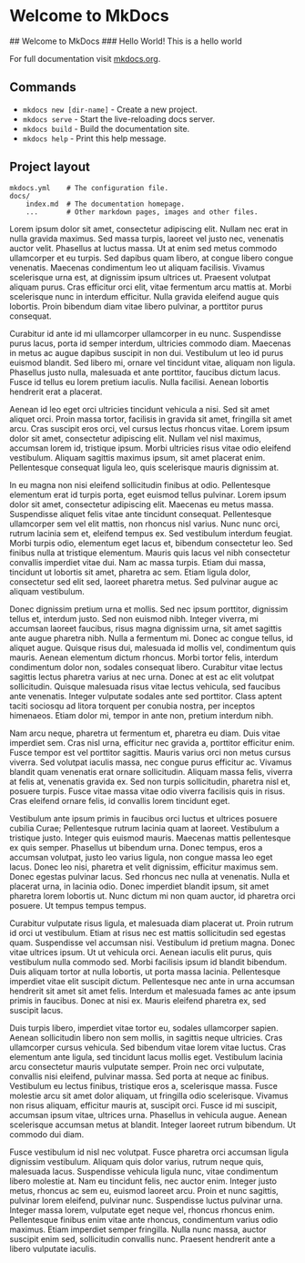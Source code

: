 # Welcome to MkDocs

<div markdown="1" class="sidebar">
## Welcome to MkDocs
### Hello World!
This is a hello world
</div>

For full documentation visit [mkdocs.org](https://mkdocs.org).

## Commands

* `mkdocs new [dir-name]` - Create a new project.
* `mkdocs serve` - Start the live-reloading docs server.
* `mkdocs build` - Build the documentation site.
* `mkdocs help` - Print this help message.

## Project layout

    mkdocs.yml    # The configuration file.
    docs/
        index.md  # The documentation homepage.
        ...       # Other markdown pages, images and other files.

Lorem ipsum dolor sit amet, consectetur adipiscing elit. Nullam nec erat in nulla gravida maximus. Sed massa turpis, laoreet vel justo nec, venenatis auctor velit. Phasellus at luctus massa. Ut at enim sed metus commodo ullamcorper et eu turpis. Sed dapibus quam libero, at congue libero congue venenatis. Maecenas condimentum leo ut aliquam facilisis. Vivamus scelerisque urna est, at dignissim ipsum ultrices ut. Praesent volutpat aliquam purus. Cras efficitur orci elit, vitae fermentum arcu mattis at. Morbi scelerisque nunc in interdum efficitur. Nulla gravida eleifend augue quis lobortis. Proin bibendum diam vitae libero pulvinar, a porttitor purus consequat.

Curabitur id ante id mi ullamcorper ullamcorper in eu nunc. Suspendisse purus lacus, porta id semper interdum, ultricies commodo diam. Maecenas in metus ac augue dapibus suscipit in non dui. Vestibulum ut leo id purus euismod blandit. Sed libero mi, ornare vel tincidunt vitae, aliquam non ligula. Phasellus justo nulla, malesuada et ante porttitor, faucibus dictum lacus. Fusce id tellus eu lorem pretium iaculis. Nulla facilisi. Aenean lobortis hendrerit erat a placerat.

Aenean id leo eget orci ultricies tincidunt vehicula a nisi. Sed sit amet aliquet orci. Proin massa tortor, facilisis in gravida sit amet, fringilla sit amet arcu. Cras suscipit eros orci, vel cursus lectus rhoncus vitae. Lorem ipsum dolor sit amet, consectetur adipiscing elit. Nullam vel nisl maximus, accumsan lorem id, tristique ipsum. Morbi ultricies risus vitae odio eleifend vestibulum. Aliquam sagittis maximus ipsum, sit amet placerat enim. Pellentesque consequat ligula leo, quis scelerisque mauris dignissim at.

In eu magna non nisi eleifend sollicitudin finibus at odio. Pellentesque elementum erat id turpis porta, eget euismod tellus pulvinar. Lorem ipsum dolor sit amet, consectetur adipiscing elit. Maecenas eu metus massa. Suspendisse aliquet felis vitae ante tincidunt consequat. Pellentesque ullamcorper sem vel elit mattis, non rhoncus nisl varius. Nunc nunc orci, rutrum lacinia sem et, eleifend tempus ex. Sed vestibulum interdum feugiat. Morbi turpis odio, elementum eget lacus et, bibendum consectetur leo. Sed finibus nulla at tristique elementum. Mauris quis lacus vel nibh consectetur convallis imperdiet vitae dui. Nam ac massa turpis. Etiam dui massa, tincidunt ut lobortis sit amet, pharetra ac sem. Etiam ligula dolor, consectetur sed elit sed, laoreet pharetra metus. Sed pulvinar augue ac aliquam vestibulum.

Donec dignissim pretium urna et mollis. Sed nec ipsum porttitor, dignissim tellus et, interdum justo. Sed non euismod nibh. Integer viverra, mi accumsan laoreet faucibus, risus magna dignissim urna, sit amet sagittis ante augue pharetra nibh. Nulla a fermentum mi. Donec ac congue tellus, id aliquet augue. Quisque risus dui, malesuada id mollis vel, condimentum quis mauris. Aenean elementum dictum rhoncus. Morbi tortor felis, interdum condimentum dolor non, sodales consequat libero. Curabitur vitae lectus sagittis lectus pharetra varius at nec urna. Donec at est ac elit volutpat sollicitudin. Quisque malesuada risus vitae lectus vehicula, sed faucibus ante venenatis. Integer vulputate sodales ante sed porttitor. Class aptent taciti sociosqu ad litora torquent per conubia nostra, per inceptos himenaeos. Etiam dolor mi, tempor in ante non, pretium interdum nibh.

Nam arcu neque, pharetra ut fermentum et, pharetra eu diam. Duis vitae imperdiet sem. Cras nisl urna, efficitur nec gravida a, porttitor efficitur enim. Fusce tempor est vel porttitor sagittis. Mauris varius orci non metus cursus viverra. Sed volutpat iaculis massa, nec congue purus efficitur ac. Vivamus blandit quam venenatis erat ornare sollicitudin. Aliquam massa felis, viverra at felis at, venenatis gravida ex. Sed non turpis sollicitudin, pharetra nisl et, posuere turpis. Fusce vitae massa vitae odio viverra facilisis quis in risus. Cras eleifend ornare felis, id convallis lorem tincidunt eget.

Vestibulum ante ipsum primis in faucibus orci luctus et ultrices posuere cubilia Curae; Pellentesque rutrum lacinia quam at laoreet. Vestibulum a tristique justo. Integer quis euismod mauris. Maecenas mattis pellentesque ex quis semper. Phasellus ut bibendum urna. Donec tempus, eros a accumsan volutpat, justo leo varius ligula, non congue massa leo eget lacus. Donec leo nisi, pharetra et velit dignissim, efficitur maximus sem. Donec egestas pulvinar lacus. Sed rhoncus nec nulla at venenatis. Nulla et placerat urna, in lacinia odio. Donec imperdiet blandit ipsum, sit amet pharetra lorem lobortis ut. Nunc dictum mi non quam auctor, id pharetra orci posuere. Ut tempus tempus tempus.

Curabitur vulputate risus ligula, et malesuada diam placerat ut. Proin rutrum id orci ut vestibulum. Etiam at risus nec est mattis sollicitudin sed egestas quam. Suspendisse vel accumsan nisi. Vestibulum id pretium magna. Donec vitae ultrices ipsum. Ut ut vehicula orci. Aenean iaculis elit purus, quis vestibulum nulla commodo sed. Morbi facilisis ipsum id blandit bibendum. Duis aliquam tortor at nulla lobortis, ut porta massa lacinia. Pellentesque imperdiet vitae elit suscipit dictum. Pellentesque nec ante in urna accumsan hendrerit sit amet sit amet felis. Interdum et malesuada fames ac ante ipsum primis in faucibus. Donec at nisi ex. Mauris eleifend pharetra ex, sed suscipit lacus.

Duis turpis libero, imperdiet vitae tortor eu, sodales ullamcorper sapien. Aenean sollicitudin libero non sem mollis, in sagittis neque ultricies. Cras ullamcorper cursus vehicula. Sed bibendum vitae lorem vitae luctus. Cras elementum ante ligula, sed tincidunt lacus mollis eget. Vestibulum lacinia arcu consectetur mauris vulputate semper. Proin nec orci vulputate, convallis nisi eleifend, pulvinar massa. Sed porta at neque ac finibus. Vestibulum eu lectus finibus, tristique eros a, scelerisque massa. Fusce molestie arcu sit amet dolor aliquam, ut fringilla odio scelerisque. Vivamus non risus aliquam, efficitur mauris at, suscipit orci. Fusce id mi suscipit, accumsan ipsum vitae, ultrices urna. Phasellus in vehicula augue. Aenean scelerisque accumsan metus at blandit. Integer laoreet rutrum bibendum. Ut commodo dui diam.

Fusce vestibulum id nisl nec volutpat. Fusce pharetra orci accumsan ligula dignissim vestibulum. Aliquam quis dolor varius, rutrum neque quis, malesuada lacus. Suspendisse vehicula ligula nunc, vitae condimentum libero molestie at. Nam eu tincidunt felis, nec auctor enim. Integer justo metus, rhoncus ac sem eu, euismod laoreet arcu. Proin et nunc sagittis, pulvinar lorem eleifend, pulvinar nunc. Suspendisse luctus pulvinar urna. Integer massa lorem, vulputate eget neque vel, rhoncus rhoncus enim. Pellentesque finibus enim vitae ante rhoncus, condimentum varius odio maximus. Etiam imperdiet semper fringilla. Nulla nunc massa, auctor suscipit enim sed, sollicitudin convallis nunc. Praesent hendrerit ante a libero vulputate iaculis.
